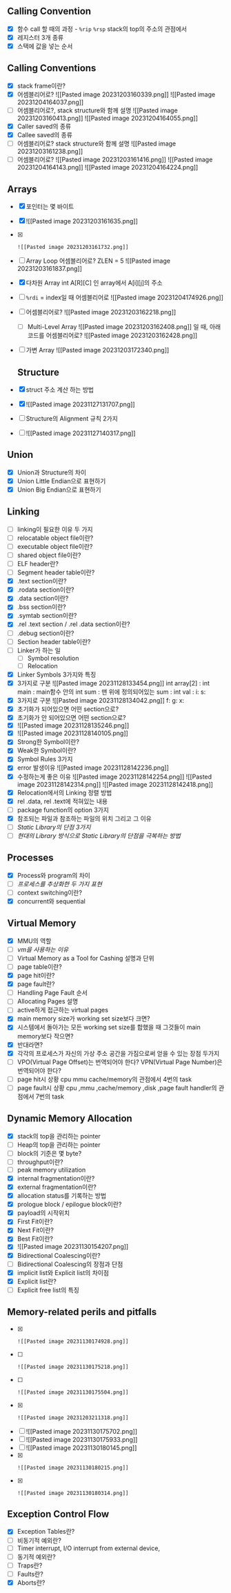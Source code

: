 ## Calling Convention
- [x] 함수 call 할 때의 과정 - `%rip` `%rsp` stack의 top의 주소의 관점에서
- [x] 레지스터 3개 종류
- [x] 스택에 값을 넣는 순서
## Calling Conventions
- [x] stack frame이란?
- [x] 어셈블리어로?
      ![[Pasted image 20231203160339.png]]
      ![[Pasted image 20231204164037.png]]
- [ ] 어셈블리어로?, stack structure와 함께 설명
      ![[Pasted image 20231203160413.png]]
      ![[Pasted image 20231204164055.png]]
- [x]  Caller saved의 종류
- [x] Callee saved의 종류
- [ ] 어셈블리어로? stack structure와 함께 설명
      ![[Pasted image 20231203161238.png]]
- [ ] 어셈블리어로?
      ![[Pasted image 20231203161416.png]]
      ![[Pasted image 20231204164143.png]]
      ![[Pasted image 20231204164224.png]]
## Arrays
- [x] 포인터는 몇 바이트
- [x] ![[Pasted image 20231203161635.png]]
- [x] 
      ![[Pasted image 20231203161732.png]]
- [ ] Array Loop 어셈블리어로?
      ZLEN = 5
      ![[Pasted image 20231203161837.png]]
- [x] 다차원 Array int A\[R]\[C] 인 array에서 A\[i]\[j]의 주소
- [ ]  `%rdi` = index일 때 어셈블리어로
      ![[Pasted image 20231204174926.png]]
      
- [ ] 어셈블리어로? 
      ![[Pasted image 20231203162218.png]]
  - [ ] Multi-Level Array
        ![[Pasted image 20231203162408.png]]
        일 때, 아래 코드를 어셈블리어로?
        ![[Pasted image 20231203162428.png]]
- [ ] 가변 Array
      ![[Pasted image 20231203172340.png]]
  ## Structure
- [x] struct 주소 계산 하는 방법
- [x] ![[Pasted image 20231127131707.png]]
- [ ] Structure의 Alignment 규칙 2가지
- [ ] ![[Pasted image 20231127140317.png]]
## Union
- [x] Union과 Structure의 차이
- [x] Union Little Endian으로 표현하기
- [x] Union Big Endian으로 표현하기
## Linking
- [ ] linking이 필요한 이유 두 가지
- [ ] relocatable object file이란?
- [ ] executable object file이란?
- [ ] shared object file이란?
- [ ] ELF header란?
- [ ] Segment header table이란?
- [x] .text section이란?
- [x] .rodata section이란?
- [x] .data section이란?
- [x] .bss section이란?
- [x] .symtab section이란?
- [x] .rel .text section /  .rel .data section이란?
- [ ] .debug section이란?
- [ ] Section header table이란?
- [ ] Linker가 하는 일
	- [ ] Symbol resolution
	- [ ] Relocation
- [x] Linker Symbols 3가지와 특징
- [x] 3가지로 구분
      ![[Pasted image 20231128133454.png]]
      int array\[2] : 
      int main : 
      main함수 안의 int sum :
      맨 위에 정의되어있는 sum :
      int val :
      i:
      s:
- [x] 3가지로 구분
      ![[Pasted image 20231128134042.png]]
      f:
      g:
      x:
- [x] 초기화가 되어있으면 어떤 section으로?
- [x] 초기화가 안 되어있으면 어떤 section으로?
- [x] ![[Pasted image 20231128135246.png]]
- [x] ![[Pasted image 20231128140105.png]]
- [x] Strong한 Symbol이란?
- [x] Weak한 Symbol이란?
- [x] Symbol Rules 3가지
- [x] error 발생이유
      ![[Pasted image 20231128142236.png]]
- [x] 수정하는게 좋은 이유
      ![[Pasted image 20231128142254.png]]
      ![[Pasted image 20231128142314.png]]
      ![[Pasted image 20231128142418.png]]
- [x] Relocation에서의 Linking 정렬 방법
- [x] rel .data, rel .text에 적혀있는 내용
- [ ] package function의 option 3가지
- [x] 참조되는 파일과 참조하는 파일의 위치 그리고 그 이유
- [ ] *Static Library의 단점 3가지*
- [ ] *현대의 Library 방식으로 Static Library의 단점을 극복하는 방법*
## Processes
- [x] Process와 program의 차이
- [ ] *프로세스를 추상화한 두 가지 표현*
- [ ] context switching이란?
- [x] concurrent와 sequential
## Virtual Memory
- [x] MMU의 역할
- [ ] *vm을 사용하는 이유*
- [ ] Virtual Memory as a Tool for Cashing 설명과 단위
- [ ] page table이란?
- [x] page hit이란?
- [x] page fault란?
- [ ] Handling Page Fault 순서
- [ ] Allocating Pages 설명
- [ ] active하게 접근하는 virtual pages
- [x] main memory size가 working set size보다 크면?
- [x] 시스템에서 돌아가는 모든 working set size를 합했을 때 그것들이 main memory보다 작으면?
- [x] 반대라면?
- [x] 각각의 프로세스가 자신의 가상 주소 공간을 가짐으로써 얻을 수 있는 장점 두가지
- [ ] VPO(Virtual Page Offset)는 번역되어야 한다? VPN(Virtual Page Number)은 번역되어야 한다?
- [ ] page hit시 상황 cpu mmu cache/memory의 관점에서 4번의 task
- [ ] page fault시 상황 cpu ,mmu ,cache/memory ,disk ,page fault handler의 관점에서 7번의 task
## Dynamic Memory Allocation
- [x] stack의 top을 관리하는 pointer
- [ ] Heap의 top을 관리하는 pointer
- [ ] block의 기준은 몇 byte?
- [ ] throughput이란?
- [ ] peak memory utilization
- [x] internal fragmentation이란?
- [x] external fragmentation이란?
- [x] allocation status를 기록하는 방법
- [x] prologue block / epilogue block이란?
- [x] payload의 시작위치
- [x] First Fit이란?
- [x] Next Fit이란?
- [x] Best Fit이란?
- [x] ![[Pasted image 20231130154207.png]]
- [x] Bidirectional Coalescing이란?
- [ ] Bidirectional Coalescing의 장점과 단점
- [x] implicit list와 Explicit list의 차이점
- [x] Explicit list란?
- [ ] Explicit free list의 특징
## Memory-related perils and pitfalls
- [x] 
      ![[Pasted image 20231130174928.png]]
- [ ] 
      ![[Pasted image 20231130175218.png]]
- [ ] 
      ![[Pasted image 20231130175504.png]]
- [x] 
      ![[Pasted image 20231203211318.png]]
- [ ] ![[Pasted image 20231130175702.png]]
- [ ] ![[Pasted image 20231130175933.png]]
- [ ] ![[Pasted image 20231130180145.png]]
- [x] 
      ![[Pasted image 20231130180215.png]]
- [x] 
      ![[Pasted image 20231130180314.png]]

## Exception Control Flow
- [x] Exception Tables란?
- [ ] 비동기적 예외란?
- [ ] Timer interrupt, I/O interrupt from external device, 
- [ ] 동기적 예외란?
- [ ] Traps란?
- [ ] Faults란?
- [x] Aborts란?